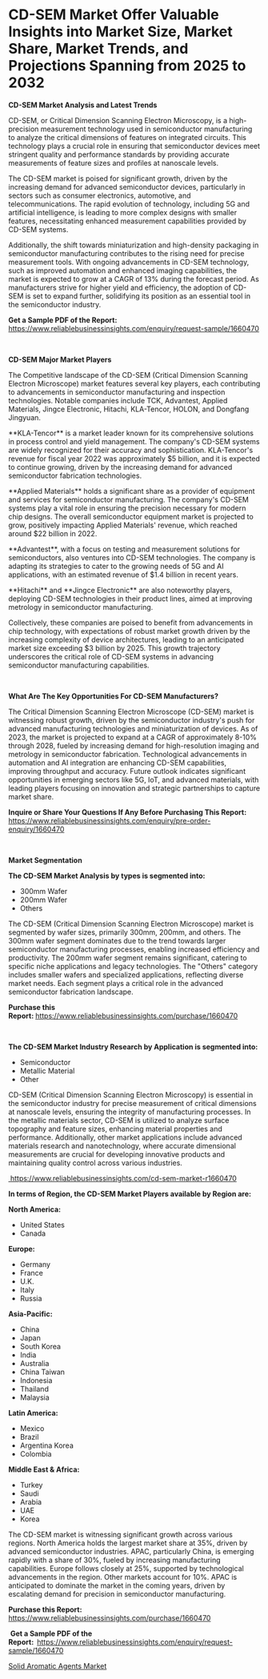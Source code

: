 <p><h1>CD-SEM Market Offer Valuable Insights into Market Size, Market Share, Market Trends, and Projections Spanning from 2025 to 2032</h1></p><p><strong>CD-SEM Market Analysis and Latest Trends</strong></p>
<p><p>CD-SEM, or Critical Dimension Scanning Electron Microscopy, is a high-precision measurement technology used in semiconductor manufacturing to analyze the critical dimensions of features on integrated circuits. This technology plays a crucial role in ensuring that semiconductor devices meet stringent quality and performance standards by providing accurate measurements of feature sizes and profiles at nanoscale levels.</p><p>The CD-SEM market is poised for significant growth, driven by the increasing demand for advanced semiconductor devices, particularly in sectors such as consumer electronics, automotive, and telecommunications. The rapid evolution of technology, including 5G and artificial intelligence, is leading to more complex designs with smaller features, necessitating enhanced measurement capabilities provided by CD-SEM systems. </p><p>Additionally, the shift towards miniaturization and high-density packaging in semiconductor manufacturing contributes to the rising need for precise measurement tools. With ongoing advancements in CD-SEM technology, such as improved automation and enhanced imaging capabilities, the market is expected to grow at a CAGR of 13% during the forecast period. As manufacturers strive for higher yield and efficiency, the adoption of CD-SEM is set to expand further, solidifying its position as an essential tool in the semiconductor industry.</p></p>
<p><strong>Get a Sample PDF of the Report:&nbsp;</strong> <a href="https://www.reliablebusinessinsights.com/enquiry/request-sample/1660470?utm_campaign=3366&utm_medium=2&utm_source=Github&utm_content=ia&utm_term=29032025&utm_id=cd-sem">https://www.reliablebusinessinsights.com/enquiry/request-sample/1660470</a></p>
<p>&nbsp;</p>
<p><strong>CD-SEM Major Market Players</strong></p>
<p><p>The Competitive landscape of the CD-SEM (Critical Dimension Scanning Electron Microscope) market features several key players, each contributing to advancements in semiconductor manufacturing and inspection technologies. Notable companies include TCK, Advantest, Applied Materials, Jingce Electronic, Hitachi, KLA-Tencor, HOLON, and Dongfang Jingyuan.</p><p>**KLA-Tencor** is a market leader known for its comprehensive solutions in process control and yield management. The company's CD-SEM systems are widely recognized for their accuracy and sophistication. KLA-Tencor's revenue for fiscal year 2022 was approximately $5 billion, and it is expected to continue growing, driven by the increasing demand for advanced semiconductor fabrication technologies.</p><p>**Applied Materials** holds a significant share as a provider of equipment and services for semiconductor manufacturing. The company's CD-SEM systems play a vital role in ensuring the precision necessary for modern chip designs. The overall semiconductor equipment market is projected to grow, positively impacting Applied Materials' revenue, which reached around $22 billion in 2022.</p><p>**Advantest**, with a focus on testing and measurement solutions for semiconductors, also ventures into CD-SEM technologies. The company is adapting its strategies to cater to the growing needs of 5G and AI applications, with an estimated revenue of $1.4 billion in recent years.</p><p>**Hitachi** and **Jingce Electronic** are also noteworthy players, deploying CD-SEM technologies in their product lines, aimed at improving metrology in semiconductor manufacturing.</p><p>Collectively, these companies are poised to benefit from advancements in chip technology, with expectations of robust market growth driven by the increasing complexity of device architectures, leading to an anticipated market size exceeding $3 billion by 2025. This growth trajectory underscores the critical role of CD-SEM systems in advancing semiconductor manufacturing capabilities.</p></p>
<p>&nbsp;</p>
<p><strong>What Are The Key Opportunities For CD-SEM Manufacturers?</strong></p>
<p><p>The Critical Dimension Scanning Electron Microscope (CD-SEM) market is witnessing robust growth, driven by the semiconductor industry's push for advanced manufacturing technologies and miniaturization of devices. As of 2023, the market is projected to expand at a CAGR of approximately 8-10% through 2028, fueled by increasing demand for high-resolution imaging and metrology in semiconductor fabrication. Technological advancements in automation and AI integration are enhancing CD-SEM capabilities, improving throughput and accuracy. Future outlook indicates significant opportunities in emerging sectors like 5G, IoT, and advanced materials, with leading players focusing on innovation and strategic partnerships to capture market share.</p></p>
<p><strong>Inquire or Share Your Questions If Any Before Purchasing This Report:</strong> <a href="https://www.reliablebusinessinsights.com/enquiry/pre-order-enquiry/1660470?utm_campaign=3366&utm_medium=2&utm_source=Github&utm_content=ia&utm_term=29032025&utm_id=cd-sem">https://www.reliablebusinessinsights.com/enquiry/pre-order-enquiry/1660470</a></p>
<p>&nbsp;</p>
<p><strong>Market Segmentation</strong></p>
<p><strong>The CD-SEM Market Analysis by types is segmented into:</strong></p>
<p><ul><li>300mm Wafer</li><li>200mm Wafer</li><li>Others</li></ul></p>
<p><p>The CD-SEM (Critical Dimension Scanning Electron Microscope) market is segmented by wafer sizes, primarily 300mm, 200mm, and others. The 300mm wafer segment dominates due to the trend towards larger semiconductor manufacturing processes, enabling increased efficiency and productivity. The 200mm wafer segment remains significant, catering to specific niche applications and legacy technologies. The "Others" category includes smaller wafers and specialized applications, reflecting diverse market needs. Each segment plays a critical role in the advanced semiconductor fabrication landscape.</p></p>
<p><strong>Purchase this Report:&nbsp;</strong><a href="https://www.reliablebusinessinsights.com/purchase/1660470?utm_campaign=3366&utm_medium=2&utm_source=Github&utm_content=ia&utm_term=29032025&utm_id=cd-sem">https://www.reliablebusinessinsights.com/purchase/1660470</a></p>
<p>&nbsp;</p>
<p><strong>The CD-SEM Market Industry Research by Application is segmented into:</strong></p>
<p><ul><li>Semiconductor</li><li>Metallic Material</li><li>Other</li></ul></p>
<p><p>CD-SEM (Critical Dimension Scanning Electron Microscopy) is essential in the semiconductor industry for precise measurement of critical dimensions at nanoscale levels, ensuring the integrity of manufacturing processes. In the metallic materials sector, CD-SEM is utilized to analyze surface topography and feature sizes, enhancing material properties and performance. Additionally, other market applications include advanced materials research and nanotechnology, where accurate dimensional measurements are crucial for developing innovative products and maintaining quality control across various industries.</p></p>
<p><a href="https://www.reliablebusinessinsights.com/cd-sem-market-r1660470?utm_campaign=3366&utm_medium=2&utm_source=Github&utm_content=ia&utm_term=29032025&utm_id=cd-sem">&nbsp;https://www.reliablebusinessinsights.com/cd-sem-market-r1660470</a></p>
<p><strong>In terms of Region, the CD-SEM Market Players available by Region are:</strong></p>
<p>
    <p> <strong> North America: </strong>
        <ul>
            <li>United States</li>
            <li>Canada</li>
        </ul>
        </p> 
    <p> <strong> Europe: </strong>
        <ul>
            <li>Germany</li>
            <li>France</li>
            <li>U.K.</li>
            <li>Italy</li>
            <li>Russia</li>
        </ul>
        </p> 
    <p> <strong> Asia-Pacific: </strong>
        <ul>
            <li>China</li>
            <li>Japan</li>
            <li>South Korea</li>
            <li>India</li>
            <li>Australia</li>
            <li>China Taiwan</li>
            <li>Indonesia</li>
            <li>Thailand</li>
            <li>Malaysia</li>
        </ul>
        </p> 
    <p> <strong> Latin America: </strong>
        <ul>
            <li>Mexico</li>
            <li>Brazil</li>
            <li>Argentina Korea</li>
            <li>Colombia</li>
        </ul>
        </p> 
    <p> <strong> Middle East & Africa: </strong>
        <ul>
            <li>Turkey</li>
            <li>Saudi</li>
            <li>Arabia</li>
            <li>UAE</li>
            <li>Korea</li>
        </ul>
    </p>
    </p>
<p><p>The CD-SEM market is witnessing significant growth across various regions. North America holds the largest market share at 35%, driven by advanced semiconductor industries. APAC, particularly China, is emerging rapidly with a share of 30%, fueled by increasing manufacturing capabilities. Europe follows closely at 25%, supported by technological advancements in the region. Other markets account for 10%. APAC is anticipated to dominate the market in the coming years, driven by escalating demand for precision in semiconductor manufacturing.</p></p>
<p><strong>Purchase this Report: </strong><a href="https://www.reliablebusinessinsights.com/purchase/1660470?utm_campaign=3366&utm_medium=2&utm_source=Github&utm_content=ia&utm_term=29032025&utm_id=cd-sem">https://www.reliablebusinessinsights.com/purchase/1660470</a></p>
<p>&nbsp;<strong>Get a Sample PDF of the Report:&nbsp;&nbsp;</strong><a href="https://www.reliablebusinessinsights.com/enquiry/request-sample/1660470?utm_campaign=3366&utm_medium=2&utm_source=Github&utm_content=ia&utm_term=29032025&utm_id=cd-sem">https://www.reliablebusinessinsights.com/enquiry/request-sample/1660470</a></p>
<p><strong></strong></p>
<p><p><a href="https://github.com/maseykokosq1/Market-Research-Report-List-1/blob/main/solid-aromatic-agents-market.md?utm_campaign=3366&utm_medium=2&utm_source=Github&utm_content=ia&utm_term=29032025&utm_id=cd-sem">Solid Aromatic Agents Market</a></p></p>